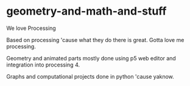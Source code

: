 # geometry-and-math-and-stuff
We love Processing


Based on processing 'cause what they do there is great. Gotta love me processing. 

Geometry and animated parts mostly done using p5 web editor and integration into processing 4. 

Graphs and computational projects done in python 'cause yaknow.
